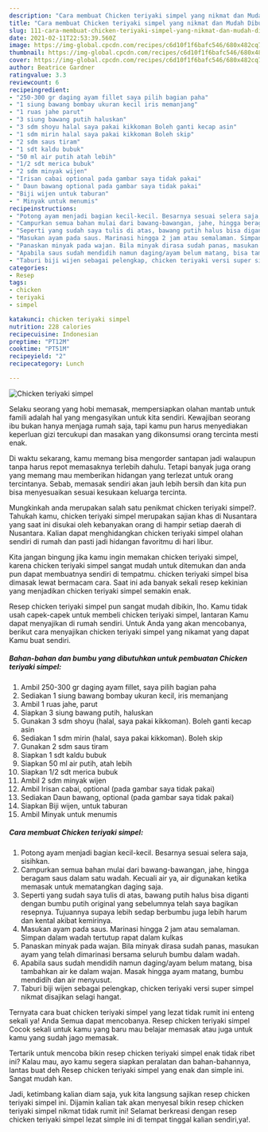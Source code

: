 ```yaml
---
description: "Cara membuat Chicken teriyaki simpel yang nikmat dan Mudah Dibuat"
title: "Cara membuat Chicken teriyaki simpel yang nikmat dan Mudah Dibuat"
slug: 111-cara-membuat-chicken-teriyaki-simpel-yang-nikmat-dan-mudah-dibuat
date: 2021-02-11T22:53:39.560Z
image: https://img-global.cpcdn.com/recipes/c6d10f1f6bafc546/680x482cq70/chicken-teriyaki-simpel-foto-resep-utama.jpg
thumbnail: https://img-global.cpcdn.com/recipes/c6d10f1f6bafc546/680x482cq70/chicken-teriyaki-simpel-foto-resep-utama.jpg
cover: https://img-global.cpcdn.com/recipes/c6d10f1f6bafc546/680x482cq70/chicken-teriyaki-simpel-foto-resep-utama.jpg
author: Beatrice Gardner
ratingvalue: 3.3
reviewcount: 6
recipeingredient:
- "250-300 gr daging ayam fillet saya pilih bagian paha"
- "1 siung bawang bombay ukuran kecil iris memanjang"
- "1 ruas jahe parut"
- "3 siung bawang putih haluskan"
- "3 sdm shoyu halal saya pakai kikkoman Boleh ganti kecap asin"
- "1 sdm mirin halal saya pakai kikkoman Boleh skip"
- "2 sdm saus tiram"
- "1 sdt kaldu bubuk"
- "50 ml air putih atah lebih"
- "1/2 sdt merica bubuk"
- "2 sdm minyak wijen"
- "Irisan cabai optional pada gambar saya tidak pakai"
- " Daun bawang optional pada gambar saya tidak pakai"
- "Biji wijen untuk taburan"
- " Minyak untuk menumis"
recipeinstructions:
- "Potong ayam menjadi bagian kecil-kecil. Besarnya sesuai selera saja, sisihkan."
- "Campurkan semua bahan mulai dari bawang-bawangan, jahe, hingga beragam saus dalam satu wadah. Kecuali air ya, air digunakan ketika memasak untuk mematangkan daging saja."
- "Seperti yang sudah saya tulis di atas, bawang putih halus bisa diganti dengan bumbu putih original yang sebelumnya telah saya bagikan resepnya. Tujuannya supaya lebih sedap berbumbu juga lebih harum dan kental akibat kemirinya."
- "Masukan ayam pada saus. Marinasi hingga 2 jam atau semalaman. Simpan dalam wadah tertutup rapat dalam kulkas"
- "Panaskan minyak pada wajan. Bila minyak dirasa sudah panas, masukan ayam yang telah dimarinasi bersama seluruh bumbu dalam wadah."
- "Apabila saus sudah mendidih namun daging/ayam belum matang, bisa tambahkan air ke dalam wajan. Masak hingga ayam matang, bumbu mendidih dan air menyusut."
- "Taburi biji wijen sebagai pelengkap, chicken teriyaki versi super simpel nikmat disajikan selagi hangat."
categories:
- Resep
tags:
- chicken
- teriyaki
- simpel

katakunci: chicken teriyaki simpel 
nutrition: 228 calories
recipecuisine: Indonesian
preptime: "PT12M"
cooktime: "PT51M"
recipeyield: "2"
recipecategory: Lunch

---
```



![Chicken teriyaki simpel](https://img-global.cpcdn.com/recipes/c6d10f1f6bafc546/680x482cq70/chicken-teriyaki-simpel-foto-resep-utama.jpg)

Selaku seorang yang hobi memasak, mempersiapkan olahan mantab untuk famili adalah hal yang mengasyikan untuk kita sendiri. Kewajiban seorang ibu bukan hanya menjaga rumah saja, tapi kamu pun harus menyediakan keperluan gizi tercukupi dan masakan yang dikonsumsi orang tercinta mesti enak.

Di waktu  sekarang, kamu memang bisa mengorder santapan jadi walaupun tanpa harus repot memasaknya terlebih dahulu. Tetapi banyak juga orang yang memang mau memberikan hidangan yang terlezat untuk orang tercintanya. Sebab, memasak sendiri akan jauh lebih bersih dan kita pun bisa menyesuaikan sesuai kesukaan keluarga tercinta. 



Mungkinkah anda merupakan salah satu penikmat chicken teriyaki simpel?. Tahukah kamu, chicken teriyaki simpel merupakan sajian khas di Nusantara yang saat ini disukai oleh kebanyakan orang di hampir setiap daerah di Nusantara. Kalian dapat menghidangkan chicken teriyaki simpel olahan sendiri di rumah dan pasti jadi hidangan favoritmu di hari libur.

Kita jangan bingung jika kamu ingin memakan chicken teriyaki simpel, karena chicken teriyaki simpel sangat mudah untuk ditemukan dan anda pun dapat membuatnya sendiri di tempatmu. chicken teriyaki simpel bisa dimasak lewat bermacam cara. Saat ini ada banyak sekali resep kekinian yang menjadikan chicken teriyaki simpel semakin enak.

Resep chicken teriyaki simpel pun sangat mudah dibikin, lho. Kamu tidak usah capek-capek untuk membeli chicken teriyaki simpel, lantaran Kamu dapat menyajikan di rumah sendiri. Untuk Anda yang akan mencobanya, berikut cara menyajikan chicken teriyaki simpel yang nikamat yang dapat Kamu buat sendiri.

<!--inarticleads1-->

##### Bahan-bahan dan bumbu yang dibutuhkan untuk pembuatan Chicken teriyaki simpel:

1. Ambil 250-300 gr daging ayam fillet, saya pilih bagian paha
1. Sediakan 1 siung bawang bombay ukuran kecil, iris memanjang
1. Ambil 1 ruas jahe, parut
1. Siapkan 3 siung bawang putih, haluskan
1. Gunakan 3 sdm shoyu (halal, saya pakai kikkoman). Boleh ganti kecap asin
1. Sediakan 1 sdm mirin (halal, saya pakai kikkoman). Boleh skip
1. Gunakan 2 sdm saus tiram
1. Siapkan 1 sdt kaldu bubuk
1. Siapkan 50 ml air putih, atah lebih
1. Siapkan 1/2 sdt merica bubuk
1. Ambil 2 sdm minyak wijen
1. Ambil Irisan cabai, optional (pada gambar saya tidak pakai)
1. Sediakan  Daun bawang, optional (pada gambar saya tidak pakai)
1. Siapkan Biji wijen, untuk taburan
1. Ambil  Minyak untuk menumis




<!--inarticleads2-->

##### Cara membuat Chicken teriyaki simpel:

1. Potong ayam menjadi bagian kecil-kecil. Besarnya sesuai selera saja, sisihkan.
1. Campurkan semua bahan mulai dari bawang-bawangan, jahe, hingga beragam saus dalam satu wadah. Kecuali air ya, air digunakan ketika memasak untuk mematangkan daging saja.
1. Seperti yang sudah saya tulis di atas, bawang putih halus bisa diganti dengan bumbu putih original yang sebelumnya telah saya bagikan resepnya. Tujuannya supaya lebih sedap berbumbu juga lebih harum dan kental akibat kemirinya.
1. Masukan ayam pada saus. Marinasi hingga 2 jam atau semalaman. Simpan dalam wadah tertutup rapat dalam kulkas
1. Panaskan minyak pada wajan. Bila minyak dirasa sudah panas, masukan ayam yang telah dimarinasi bersama seluruh bumbu dalam wadah.
1. Apabila saus sudah mendidih namun daging/ayam belum matang, bisa tambahkan air ke dalam wajan. Masak hingga ayam matang, bumbu mendidih dan air menyusut.
1. Taburi biji wijen sebagai pelengkap, chicken teriyaki versi super simpel nikmat disajikan selagi hangat.




Ternyata cara buat chicken teriyaki simpel yang lezat tidak rumit ini enteng sekali ya! Anda Semua dapat mencobanya. Resep chicken teriyaki simpel Cocok sekali untuk kamu yang baru mau belajar memasak atau juga untuk kamu yang sudah jago memasak.

Tertarik untuk mencoba bikin resep chicken teriyaki simpel enak tidak ribet ini? Kalau mau, ayo kamu segera siapkan peralatan dan bahan-bahannya, lantas buat deh Resep chicken teriyaki simpel yang enak dan simple ini. Sangat mudah kan. 

Jadi, ketimbang kalian diam saja, yuk kita langsung sajikan resep chicken teriyaki simpel ini. Dijamin kalian tak akan menyesal bikin resep chicken teriyaki simpel nikmat tidak rumit ini! Selamat berkreasi dengan resep chicken teriyaki simpel lezat simple ini di tempat tinggal kalian sendiri,ya!.

